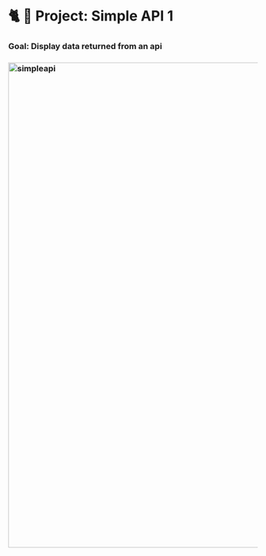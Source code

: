 # 🐈 🐾 Project: Simple API 1

### Goal: Display data returned from an api

### <img width="980" alt="simpleapi" src="https://user-images.githubusercontent.com/78456343/135722117-7a4dbea4-ec0e-4356-a775-d318020b2015.png">
